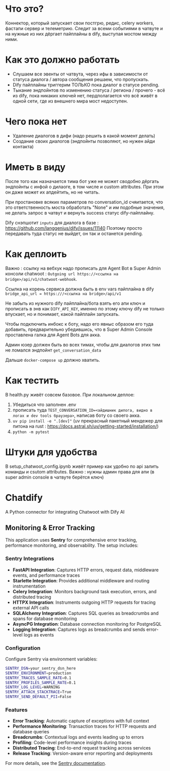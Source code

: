 # Что это?
Коннектор, который запускает свои постгрю, редис, celery workers, фастапи сервер и телеметрию. Следит за всеми событиями в чатвуте и на нужные из них дёргает пайплайны в dify, выступая мостом между ними.

# Как это должно работать
- Слушаем все эвенты от чатвута, через ифы в зависимости от статуса диалога / автора сообщения решаем, что пропускать.
- Dify пайплайны триггерим ТОЛЬКО пока диалог в статусе pending.
- Тыкание эндпойнтов по изменению статуса / региона / прочего - всё из dify, пока никаких ключей нет, пердполагается что всё живёт в одной сети, где из внешнего мира мост недоступен.

# Чего пока нет
- Удаление диалогов в дифи (надо решить в какой момент делать)
- Создание своих диалогов (эндпойнты позволяют, но нужен айди контакта)

# Иметь в виду

После того как назначается тима бот уже не может сводобно дёргать эндпойнты с инфой о дилаоге, в том числе и custom attributes. При этом он даже может их апдейтить, но не читать.

При простановке всяких параметров по conversation_id счяитается, что это ответственность моста обработать "None" и им подобные значения, не делать запрос в чатвут и вернуть success статус dify-пайплайну.

Dify снэпшотит `inputs` для диалога в базе : https://github.com/langgenius/dify/issues/11140 Поэтому просто передавать туда статус не выйдет, он так и останется pending.

# Как деплоить

Важно : ссылку на вебхук надо прописать для Agent Bot в Super Admin консоли chatwoot : `Outgoing url
https://<ссылка на bridge>/api/v1/chatwoot-webhook`.

Ссылка на корень сервиса должна быть в env vars пайплайна в dify `bridge_api_url = https:///<ссылка на bridge>/api/v1`

Не забыть из нужного dify пайплайна/бота взять его апи ключ и прописать в энв как `DIFY_API_KEY`, именно по этому ключу dify не только впускает, но и понимает, какой пайплайн запускать.

Чтобы подключить инбокс к боту, надо его явныс образом его туда добавить, предварительно убедившись, что в Super Admin Console проставлена галка для Agent Bots для акка.

Админ юзер должен быть во всех тимах, чтобы для диалогов этих тим не ломался эндпойнт `get_conversation_data`


Дальше `docker-compose up` должно хватить.

# Как тестить
В health.py живёт совсем базовое.
При локальном деплое:
1) Убедиться что заполнен .env
2) прописать туда `TEST_CONVERSATION_ID=<айдишник дилога, видно в логах и dev tools браузера>`, написав боту со своего акка.
3) `uv pip install -e ".[dev]"` (uv прекрасный пакетный мендежер для питона на rust : https://docs.astral.sh/uv/getting-started/installation/)
4) `python -m pytest`

# Штуки для удобства

В setup_chatwoot_config.ipynb живёт пример как удобно по api залить команды и csutom attributes. Важно : нужны админ права для апи (в super admin console в чатвуте берётся ключ)

# Chatdify

A Python connector for integrating Chatwoot with Dify AI

## Monitoring & Error Tracking

This application uses **Sentry** for comprehensive error tracking, performance monitoring, and observability. The setup includes:

### Sentry Integrations

- **FastAPI Integration**: Captures HTTP errors, request data, middleware events, and performance traces
- **Starlette Integration**: Provides additional middleware and routing instrumentation
- **Celery Integration**: Monitors background task execution, errors, and distributed tracing
- **HTTPX Integration**: Instruments outgoing HTTP requests for tracing external API calls
- **SQLAlchemy Integration**: Captures SQL queries as breadcrumbs and spans for database monitoring
- **AsyncPG Integration**: Database connection monitoring for PostgreSQL
- **Logging Integration**: Captures logs as breadcrumbs and sends error-level logs as events

### Configuration

Configure Sentry via environment variables:

```bash
SENTRY_DSN=your_sentry_dsn_here
SENTRY_ENVIRONMENT=production
SENTRY_TRACES_SAMPLE_RATE=0.1
SENTRY_PROFILES_SAMPLE_RATE=0.1
SENTRY_LOG_LEVEL=WARNING
SENTRY_ATTACH_STACKTRACE=True
SENTRY_SEND_DEFAULT_PII=False
```

### Features

- **Error Tracking**: Automatic capture of exceptions with full context
- **Performance Monitoring**: Transaction traces for HTTP requests and database queries
- **Breadcrumbs**: Contextual logs and events leading up to errors
- **Profiling**: Code-level performance insights during traces
- **Distributed Tracing**: End-to-end request tracking across services
- **Release Tracking**: Version-aware error reporting and deployments

For more details, see the [Sentry documentation](https://docs.sentry.io/platforms/python/).
